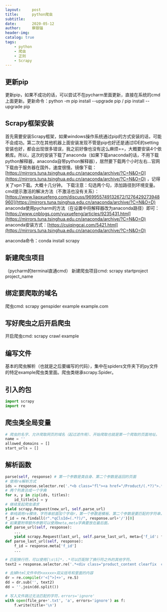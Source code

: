 ```yaml
---
layout:     post
title:      python爬虫
subtitle:   
date:       2020-05-12
author:     蔡银锚
header-img:
catalog: true
tags:
    - python
    - 爬虫
    - 正则
    - Scrapy
---
```



## 更新pip

更新pip，如果不成功的话，可以尝试不在pycharm里面更新，直接在系统的cmd上面更新。更新命令：python -m pip install --upgrade pip / pip install --upgrade pip

## Scrapy框架安装

首先需要安装Scrapy框架，如果windows操作系统通过pip的方式安装的话，可能不会成功。第二次在其他机器上面安装发现不管是pip也好还是通过IDE的setting安装也好，都会出现很多错误，我之前好像也没有这么麻烦==，大概要安装4个依赖库。所以，这次的安装下载了anaconda（如果下载anaconda的话，不用下载python解释器，anaconda自带python解释器），居然要下载两个小时左右...官网下载由于服务器在国外，速度很慢。镜像下载：[https://mirrors.tuna.tsinghua.edu.cn/anaconda/archive/?C=N&O=D](https://mirrors.tuna.tsinghua.edu.cn/anaconda/archive/?C=N&O=D) ，记得关了vpn下载。大概十几分钟。
下载注意：勾选两个勾，添加路径到环境变量。cmd提示激活的解决方法（不激活也没有关系）：[https://www.liaoxuefeng.com/discuss/969955749132672/1276429273948960](https://mirrors.tuna.tsinghua.edu.cn/anaconda/archive/?C=N&O=D)
anaconda使用pycharm的方法（在设置中将解释器改为anaconda路径）即可：[https://www.cnblogs.com/yuxuefeng/articles/9235431.html](https://mirrors.tuna.tsinghua.edu.cn/anaconda/archive/?C=N&O=D)
anaconda安装方式：[https://cuiqingcai.com/5421.html](https://mirrors.tuna.tsinghua.edu.cn/anaconda/archive/?C=N&O=D)

anaconda命令：conda install scrapy


## 新建爬虫项目

（pycharm的terminal直通cmd）
新建爬虫项目cmd: scrapy startproject project_name

## 绑定要爬取的域名

爬虫cmd: scrapy genspider example example.com

## 写好爬虫之后开启爬虫

开启爬虫cmd: scrapy crawl example


## 编写文件
基本的爬虫解析（也就是之后要编写的代码），集中在spiders文件夹下的py文件的特定example爬虫类里面。爬虫类继承scrapy.Spider。

## 引入的包
```python
import scrapy
import re
```

## 爬虫类全局变量
```python
# 爬虫的名字、允许爬取网页的域名（起过滤作用）、开始爬取也就是第一个爬取的页面地址。
name = ''
allowed_domains = []
start_urls = []
```

## 解析函数
```python
parse(self, response) # 第一个参数是类自身、第二个参数是返回的页面
# 使用re解析方式
ids = response.selector.re('.*<b class="fl"><a href="/Product/(.*?)">.*</a></b>.*')
# 两个列表合成一个字典
for x, y in zip(ids, titles):
    id_title[x] = y
# 继续发起爬虫请求
yield scrapy.Request(new_url, self.parse_url)
# 单纯调用re模块，字符串前面加个字母r，第一个参数是模板、第二个参数是要匹配的字符串，结果返回的是一个列表，括号中的(.*?)即为列表的第一个元素，也可以使用(.+?)表示匹配至少一个字符。
f_id = re.findall(r".*qClsId=(.*?)/", response.url+'/')[0]
# 如果要附带额外参数可以使用meta,meta字典要放在最后面。
def parse_url(self, response):
    ...
    yield scrapy.Request(last_url, self.parse_last_url, meta={'f_id': f_id})
def parse_last_url(self, response):
    f_id = response.meta['f_id']
    ...

# 匹配换行符，可以使用[\s\S]*，.*可以匹配除了换行符之外的其他字符。
text2 = response.selector.re('.*<div class="product_content clearfix  c-33">([\s\S]*)<div class="product_info_right fr  bsd">.*')[0]

# 去掉html文件中的<xxxxx>双尖括号和里面的内容
dr = re.compile(r'<[^>]+>', re.S)
dd = dr.sub('', text2)
dd = ''.join(dd.split())

# 写入文件跳过无法匹配的字符，errors='ignore'
with open(file_pre+'.txt', 'a', errors='ignore') as f:
    f.write(title+'\n')
```




















